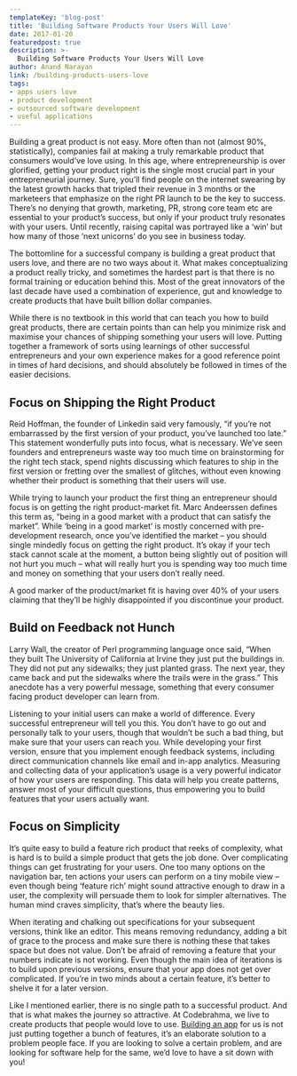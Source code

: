 ```yaml
---
templateKey: 'blog-post'
title: 'Building Software Products Your Users Will Love'
date: 2017-01-20
featuredpost: true
description: >-
  Building Software Products Your Users Will Love
author: Anand Narayan
link: /building-products-users-love
tags:
- apps users love
- product development
- outsourced software development
- useful applications
---
```


Building a great product is not easy. More often than not (almost 90%, statistically), companies fail at making a truly remarkable product that consumers would’ve love using. In this age, where entrepreneurship is over glorified, getting your product right is the single most crucial part in your entrepreneurial journey. Sure, you’ll find people on the internet swearing by the latest growth hacks that tripled their revenue in 3 months or the marketeers that emphasize on the right PR launch to be the key to success. There’s no denying that growth, marketing, PR, strong core team etc are essential to your product’s success, but only if your product truly resonates with your users. Until recently, raising capital was portrayed like a ‘win’ but how many of those ‘next unicorns’ do you see in business today.

The bottomline for a successful company is building a great product that users love, and there are no two ways about it. What makes conceptualizing a product really tricky, and sometimes the hardest part is that there is no formal training or education behind this. Most of the great innovators of the last decade have used a combination of experience, gut and knowledge to create products that have built billion dollar companies.

While there is no textbook in this world that can teach you how to build great products, there are certain points than can help you minimize risk and maximise your chances of shipping something your users will love. Putting together a framework of sorts using learnings of other successful entrepreneurs and your own experience makes for a good reference point in times of hard decisions, and should absolutely be followed in times of the easier decisions.

## Focus on Shipping the Right Product
Reid Hoffman, the founder of Linkedin said very famously, “if you’re not embarrassed by the first version of your product, you’ve launched too late.” This statement wonderfully puts into focus, what is necessary. We’ve seen founders and entrepreneurs waste way too much time on brainstorming for the right tech stack, spend nights discussing which features to ship in the first version or fretting over the smallest of glitches, without even knowing whether their product is something that their users will use.

While trying to launch your product the first thing an entrepreneur should focus is on getting the right product-market fit. Marc Andeerssen defines this term as, “being in a good market with a product that can satisfy the market”. While ‘being in a good market’ is mostly concerned with pre-development research, once you’ve identified the market – you should single mindedly focus on getting the right product. It’s okay if your tech stack cannot scale at the moment, a button being slightly out of position will not hurt you much – what will really hurt you is spending way too much time and money on something that your users don’t really need.

A good marker of the product/market fit is having over 40% of your users claiming that they’ll be highly disappointed if you discontinue your product.

## Build on Feedback not Hunch
Larry Wall, the creator of Perl programming language once said, “When they built The University of California at Irvine they just put the buildings in. They did not put any sidewalks; they just planted grass. The next year, they came back and put the sidewalks where the trails were in the grass.” This anecdote has a very powerful message, something that every consumer facing product developer can learn from.

Listening to your initial users can make a world of difference. Every successful entrepreneur will tell you this. You don’t have to go out and personally talk to your users, though that wouldn’t be such a bad thing, but make sure that your users can reach you. While developing your first version, ensure that you implement enough feedback systems, including direct communication channels like email and in-app analytics. Measuring and collecting data of your application’s usage is a very powerful indicator of how your users are responding. This data will help you create patterns, answer most of your difficult questions, thus empowering you to build features that your users actually want.

## Focus on Simplicity
It’s quite easy to build a feature rich product that reeks of complexity, what is hard is to build a simple product that gets the job done. Over complicating things can get frustrating for your users. One too many options on the navigation bar, ten actions your users can perform on a tiny mobile view – even though being ‘feature rich’ might sound attractive enough to draw in a user, the complexity will persuade them to look for simpler alternatives. The human mind craves simplicity, that’s where the beauty lies.

When iterating and chalking out specifications for your subsequent versions, think like an editor. This means removing redundancy, adding a bit of grace to the process and make sure there is nothing these that takes space but does not value. Don’t be afraid of removing a feature that your numbers indicate is not working. Even though the main idea of iterations is to build upon previous versions, ensure that your app does not get over complicated. If you’re in two minds about a certain feature, it’s better to shelve it for a later version.

Like I mentioned earlier, there is no single path to a successful product. And that is what makes the journey so attractive. At Codebrahma, we live to create products that people would love to use. [Building an app](/android-development-company-in-bangalore/) for us is not just putting together a bunch of features, it’s an elaborate solution to a problem people face. If you are looking to solve a certain problem, and are looking for software help for the same, we’d love to have a sit down with you!

